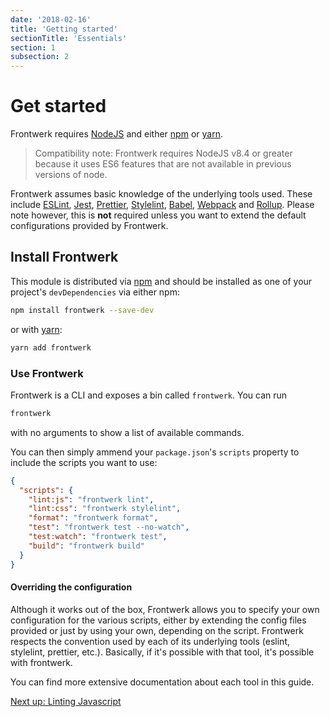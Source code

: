 ```yaml
---
date: '2018-02-16'
title: 'Getting started'
sectionTitle: 'Essentials'
section: 1
subsection: 2
---
```


# Get started

Frontwerk requires [NodeJS][node] and either [npm][npm] or [yarn][yarn].

> Compatibility note: Frontwerk requires NodeJS v8.4 or greater because it uses ES6 features that are not available in previous versions of node.

Frontwerk assumes basic knowledge of the underlying tools used. These include [ESLint][eslint], [Jest][jest], [Prettier][prettier], [Stylelint][stylelint], [Babel][babel], [Webpack][webpack] and [Rollup][rollup]. Please note however, this is **not** required unless you want to extend the default configurations provided by Frontwerk.

## Install Frontwerk

This module is distributed via [npm][npm] and should be installed as one of your project's `devDependencies` via either npm:

```bash
npm install frontwerk --save-dev
```

or with [yarn][yarn]:

```bash
yarn add frontwerk
```

### Use Frontwerk

Frontwerk is a CLI and exposes a bin called `frontwerk`. You can run

```bash
frontwerk
```

with no arguments to show a list of available commands.

You can then simply ammend your `package.json`'s `scripts` property to include the scripts you want to use:

```json
{
  "scripts": {
    "lint:js": "frontwerk lint",
    "lint:css": "frontwerk stylelint",
    "format": "frontwerk format",
    "test": "frontwerk test --no-watch",
    "test:watch": "frontwerk test",
    "build": "frontwerk build"
  }
}
```

#### Overriding the configuration

Although it works out of the box, Frontwerk allows you to specify your own configuration for the various scripts, either by extending the config files provided or just by using your own, depending on the script. Frontwerk respects the convention used by each of its underlying tools (eslint, stylelint, prettier, etc.). Basically, if it's possible with that tool, it's possible with frontwerk.

You can find more extensive documentation about each tool in this guide.

[Next up: Linting Javascript][linting-javascript]

[npm]: https://www.npmjs.com/
[yarn]: https://yarnpkg.com/
[node]: https://nodejs.org
[eslint]: https://eslint.org/
[jest]: https://facebook.github.io/jest/
[prettier]: https://prettier.io/
[stylelint]: https://stylelint.io/
[babel]: https://babeljs.io/
[webpack]: https://webpack.js.org/
[rollup]: https://rollupjs.org/
[linting-javascript]: /docs/lint
